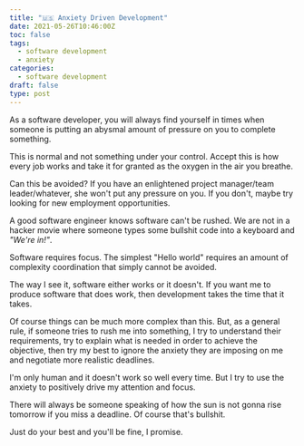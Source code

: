 ```yaml
---
title: "🇺🇸 Anxiety Driven Development"
date: 2021-05-26T10:46:00Z
toc: false
tags:
  - software development
  - anxiety
categories:
  - software development
draft: false
type: post
---
```


As a software developer, you will always find yourself in times when someone is
putting an abysmal amount of pressure on you to complete something.

This is normal and not something under your control. Accept this is how every
job works and take it for granted as the oxygen in the air you breathe.

Can this be avoided? If you have an enlightened project manager/team
leader/whatever, she won't put any pressure on you. If you don't, maybe try
looking for new employment opportunities.

A good software engineer knows software can't be rushed. We are not in a hacker
movie where someone types some bullshit code into a keyboard and _"We're in!"_.

Software requires focus. The simplest "Hello world" requires an amount of
complexity coordination that simply cannot be avoided.

The way I see it, software either works or it doesn't. If you want me to produce
software that does work, then development takes the time that it takes.

Of course things can be much more complex than this. But, as a general rule, if
someone tries to rush me into something, I try to understand their requirements,
try to explain what is needed in order to achieve the objective, then try my
best to ignore the anxiety they are imposing on me and negotiate more realistic
deadlines.

I'm only human and it doesn't work so well every time. But I try to use the
anxiety to positively drive my attention and focus.

There will always be someone speaking of how the sun is not gonna rise tomorrow
if you miss a deadline. Of course that's bullshit.

Just do your best and you'll be fine, I promise.
